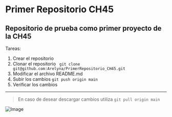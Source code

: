 # Primer Repositorio CH45
## Repositorio de prueba como primer proyecto de la CH45

Tareas:
1. Crear el repositorio 
2. Clonar el repositorio
` git clone git@github.com:Arelyna/PrimerRepositorio_CH45.git`
3. Modificar el archivo README.md
4. Subir los cambios
` git push origin main ` 
5. Verificar los cambios

---

> En caso de desear descargar cambios utiliza `git pull origin main`

![Image](https://github.com/fluidicon.png) 